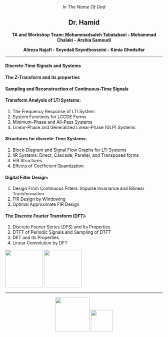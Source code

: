 <div align="center">
<i>In The Name Of God</i>

 
## Dr. Hamid
 
<b> TA and Workshop Team: Mohammadsaleh Tabatabaei - Mohammad Chalaki - Arshia Samoudi
 
 Alireza Najafi - Seyedali Seyedhosseini - Kimia Ghodsifar </b>

---
</div>


#### Discrete-Time Signals and Systems
#### The Z-Transform and its properties
#### Sampling and Reconstruction of Continuous-Time Signals
#### Transform Analysis of LTI Systems:
1. The Frequency Response of LTI System 
2. System Functions for LCCDE Forms 
3. Minimum-Phase and All-Pass Systems 
4. Linear-Phase and Generalized Linear-Phase (GLP) Systems

#### Structures for discrete-Time Systems: 
1. Block-Diagram and Signal Flow Graphs for LTI Systems 
2. IIR Systems: Direct, Cascade, Parallel, and Transposed forms 
3. FIR Structures
4. Effects of Coefficient Quantization

#### Digital Filter Design:
1. Design From Continuous Filters: Impulse Invariance and Bilinear Transformation 
2. FIR Design by Windowing 
3. Optimal Approximate FIR Design

#### The Discrete Fourier Transform (DFT):
1. Discrete Fourier Series (DFS) and Its Properties 
2. DTFT of Periodic Signals and Sampling of DTFT 
3. DFT and Its Properties 
4. Linear Convolution by DFT

<p>
<img src="https://user-images.githubusercontent.com/47852354/138497839-11dfd176-7006-4a3a-85c8-2bc27988501c.jpg" width="120">
<img src="https://user-images.githubusercontent.com/47852354/138607654-f98ac1cd-358b-4988-af16-28f2fdb050f4.png" width="120">
</p>

---

<div align="center">
<p>
 <img src="https://user-images.githubusercontent.com/47852354/138564509-b5dffb4e-f48b-4db5-b8a4-1385ef2b22c8.png" width="110">
 <img src="https://user-images.githubusercontent.com/47852354/138607395-e18bfc7a-204c-495a-914f-bd5cf8436ca4.jpg" width="70">
</p>
</DIV>
